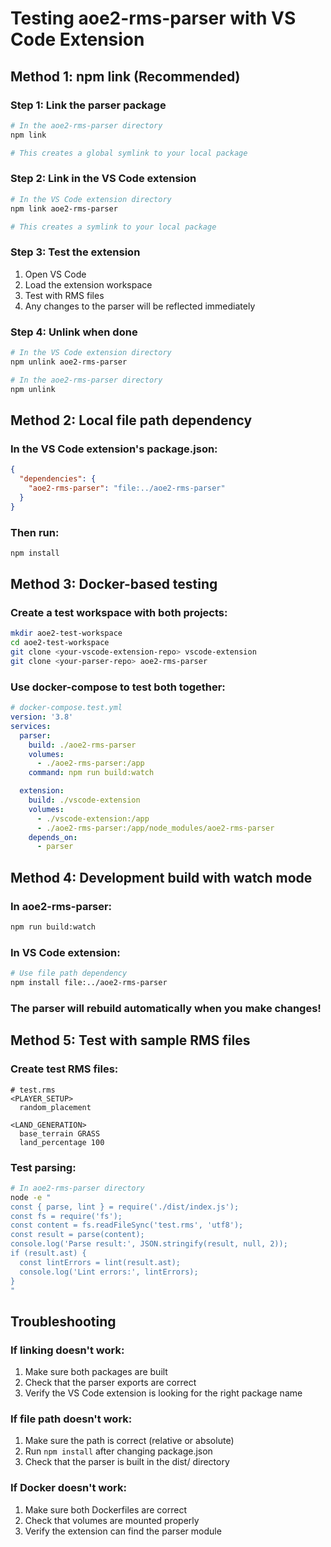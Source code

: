 # Testing aoe2-rms-parser with VS Code Extension

## Method 1: npm link (Recommended)

### Step 1: Link the parser package
```bash
# In the aoe2-rms-parser directory
npm link

# This creates a global symlink to your local package
```

### Step 2: Link in the VS Code extension
```bash
# In the VS Code extension directory
npm link aoe2-rms-parser

# This creates a symlink to your local package
```

### Step 3: Test the extension
1. Open VS Code
2. Load the extension workspace
3. Test with RMS files
4. Any changes to the parser will be reflected immediately

### Step 4: Unlink when done
```bash
# In the VS Code extension directory
npm unlink aoe2-rms-parser

# In the aoe2-rms-parser directory
npm unlink
```

## Method 2: Local file path dependency

### In the VS Code extension's package.json:
```json
{
  "dependencies": {
    "aoe2-rms-parser": "file:../aoe2-rms-parser"
  }
}
```

### Then run:
```bash
npm install
```

## Method 3: Docker-based testing

### Create a test workspace with both projects:
```bash
mkdir aoe2-test-workspace
cd aoe2-test-workspace
git clone <your-vscode-extension-repo> vscode-extension
git clone <your-parser-repo> aoe2-rms-parser
```

### Use docker-compose to test both together:
```yaml
# docker-compose.test.yml
version: '3.8'
services:
  parser:
    build: ./aoe2-rms-parser
    volumes:
      - ./aoe2-rms-parser:/app
    command: npm run build:watch

  extension:
    build: ./vscode-extension
    volumes:
      - ./vscode-extension:/app
      - ./aoe2-rms-parser:/app/node_modules/aoe2-rms-parser
    depends_on:
      - parser
```

## Method 4: Development build with watch mode

### In aoe2-rms-parser:
```bash
npm run build:watch
```

### In VS Code extension:
```bash
# Use file path dependency
npm install file:../aoe2-rms-parser
```

### The parser will rebuild automatically when you make changes!

## Method 5: Test with sample RMS files

### Create test RMS files:
```rms
# test.rms
<PLAYER_SETUP>
  random_placement

<LAND_GENERATION>
  base_terrain GRASS
  land_percentage 100
```

### Test parsing:
```bash
# In aoe2-rms-parser directory
node -e "
const { parse, lint } = require('./dist/index.js');
const fs = require('fs');
const content = fs.readFileSync('test.rms', 'utf8');
const result = parse(content);
console.log('Parse result:', JSON.stringify(result, null, 2));
if (result.ast) {
  const lintErrors = lint(result.ast);
  console.log('Lint errors:', lintErrors);
}
"
```

## Troubleshooting

### If linking doesn't work:
1. Make sure both packages are built
2. Check that the parser exports are correct
3. Verify the VS Code extension is looking for the right package name

### If file path doesn't work:
1. Make sure the path is correct (relative or absolute)
2. Run `npm install` after changing package.json
3. Check that the parser is built in the dist/ directory

### If Docker doesn't work:
1. Make sure both Dockerfiles are correct
2. Check that volumes are mounted properly
3. Verify the extension can find the parser module
